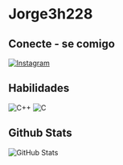 # Jorge3h228

## Conecte - se comigo
[![Instagram](https://img.shields.io/badge/Instagram-0077B5?style=for-the-badge&logo=instagram&logoColor=black)](https://www.instagram.com/martinstech07/)

## Habilidades
![C++](https://img.shields.io/badge/C%2B%2B-00599C?style=for-the-badge&logo=c%2B%2B&logoColor=white) 	![C](https://img.shields.io/badge/C-00599C?style=for-the-badge&logo=c&logoColor=white) 

## Github Stats
![GitHub Stats](https://github-readme-stats.vercel.app/api?username=Jorge3h228&theme=transparent&bg_color=000&border_color=30A3DC&show_icons=true&icon_color=30A3DC&title_color=#64d22d&text_color=FFF)



